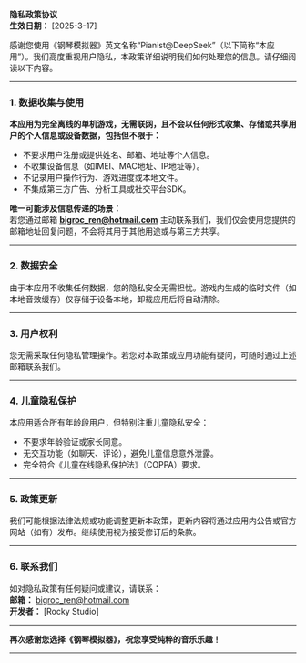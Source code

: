 **隐私政策协议**  
**生效日期：** [2025-3-17]  

感谢您使用《钢琴模拟器》英文名称“Pianist@DeepSeek”（以下简称“本应用”）。我们高度重视用户隐私，本政策详细说明我们如何处理您的信息。请仔细阅读以下内容。

---

### **1. 数据收集与使用**  
**本应用为完全离线的单机游戏，无需联网，且不会以任何形式收集、存储或共享用户的个人信息或设备数据，包括但不限于：**  
- 不要求用户注册或提供姓名、邮箱、地址等个人信息。  
- 不收集设备信息（如IMEI、MAC地址、IP地址等）。  
- 不记录用户操作行为、游戏进度或本地文件。  
- 不集成第三方广告、分析工具或社交平台SDK。  

**唯一可能涉及信息传递的场景：**  
若您通过邮箱 **bigroc_ren@hotmail.com** 主动联系我们，我们仅会使用您提供的邮箱地址回复问题，不会将其用于其他用途或与第三方共享。

---

### **2. 数据安全**  
由于本应用不收集任何数据，您的隐私安全无需担忧。游戏内生成的临时文件（如本地音效缓存）仅存储于设备本地，卸载应用后将自动清除。

---

### **3. 用户权利**  
您无需采取任何隐私管理操作。若您对本政策或应用功能有疑问，可随时通过上述邮箱联系我们。

---

### **4. 儿童隐私保护**  
本应用适合所有年龄段用户，但特别注重儿童隐私安全：  
- 不要求年龄验证或家长同意。  
- 无交互功能（如聊天、评论），避免儿童信息意外泄露。  
- 完全符合《儿童在线隐私保护法》（COPPA）要求。

---

### **5. 政策更新**  
我们可能根据法律法规或功能调整更新本政策，更新内容将通过应用内公告或官方网站（如有）发布。继续使用视为接受修订后的条款。

---

### **6. 联系我们**  
如对隐私政策有任何疑问或建议，请联系：  
**邮箱：** bigroc_ren@hotmail.com  
**开发者：** [Rocky Studio]  

---

**再次感谢您选择《钢琴模拟器》，祝您享受纯粹的音乐乐趣！**

---
